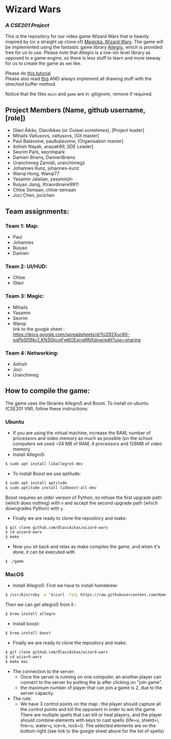 # Wizard Wars
### _A CSE201 Project_

This is the repository for our video game Wizard Wars that is heavily inspired by (or a straight up clone of) [Magicka: Wizard Wars](https://magicka.fandom.com/wiki/Wizard_Wars). The game will be implemented using the fantastic game library [Allegro](www.liballeg.org), which is provided free for us to use. Please note that Allegro is a low-ish level library as opposed to a game engine, so there is less stuff to learn and more leeway for us to create the game as we like.

Please do [this tutorial](https://github.com/liballeg/allegro_wiki/wiki/Allegro-Vivace)    
Please also read [this](https://wiki.allegro.cc/index.php?title=Achieving_Resolution_Independence) AND always implement all drawing stuff with the streched buffer method.

Notice that the files `main` and `game` are in .gitignore, remove if required.

## Project Members (Name, github username, [role])
- Olavi Äikäs, OlaviAikas (or Oulawi sometimes), [Project leader]
- Mihails Valtusovs, valtusovs, [Git master]
- Paul Balavoine, paulbalavoine, [Organisation master]
- Ashish Nayak, anayak99, [IDE Leader]
- Seorim Park, seorimpark
- Damien Briens, DamienBriens
- Uranchimeg Zamidii, uranchimegz
- Johannes Kunz, johannes-kunz
- Wanqi Hong, Wanqi77
- Yasamin Jalalian, yasaminjln
- Ruiyao Jiang, Xtraordinaire9911
- Chloe Semaan, chloe-semaan
- Joci Chen, jocichen


## Team assignments:
### Team 1: Map:
* Paul
* Johannes
* Ruiyao
* Damien

### Team 2: UI/HUD:
* Chloe
* Olavi

### Team 3: Magic:
* Mihails
* Yasamin
* Seorim
* Wanqi <br>
link to the google sheet : https://docs.google.com/spreadsheets/d/1U292Xuc60-sqPbSf0No7_KN3GhcqFwKOEsrraRNXdxw/edit?usp=sharing

### Team 4: Networking:
* Ashish
* Joci
* Uranchimeg

## How to compile the game:
 The game uses the libraries Allegro5 and Boost. To install on ubuntu (CSE201 VM), follow these instructions:
 ### Ubuntu
 * If you are using the virtual machine, increase the RAM, number of processors and video memory as much as possible (on the school computers we used ~24 MB of RAM, 4 processors and 128MB of video memory
 * Install Allegro5:
 ```Bash
 $ sudo apt install liballegro5-dev
 ```
 * To install Boost we use aptitude:
 ```Bash
 $ sudo apt install aptitude
 $ sudo aptitude install libboost-all-dev
 ```
 Boost requires an older version of Python, so refuse the first upgrade path (which does nothing) with `n` and accept the second upgrade path (which downgrades Python) with `y`.
 * Finally we are ready to clone the repository and make:
 ```Bash
 $ git clone github.com/OlaviAikas/wizard-wars
 $ cd wizard-wars
 $ make
 ```
 * Now you sit back and relax as make compiles the game, and when it's done, it can be executed with
 ```Bash
 $ ./game
 ```
 
 ### MacOS
 * Install Allegro5:
 First we have to install homebrew:
 ```Bash
 $ /usr/bin/ruby -e "$(curl -fsSL https://raw.githubusercontent.com/Homebrew/install/master/install)"
 ```
 Then we can get allegro5 from it :
 ```Bash
 $ brew install allegro 
 ```
 * Install boost: 
 ```Bash
 $ brew install boost 
 ```
 * Finally we are ready to clone the repository and make:
 ```Bash
 $ git clone github.com/OlaviAikas/wizard-wars
 $ cd wizard-wars
 $ make mac
 ```
* The connection to the server: 
  - Once the server is running on one computer, an another player can connect to the server by putting the ip after clicking on "join game".
  - the maximum number of player that can join a game is 2, due to the server capacity.
* The rule:
  - We have 3 control points on the map : the player should capture all the control points and kill the opponent in order to win the game. There are multiple spells that can kill or heal players, and the player should combine elements with keys to cast spells (life=u, shield=i, fire=o, water=j, ice=k, rock=l). The selected elements are on the bottom right.(see link to the google sheet above for the list of spells)
  
  
  
